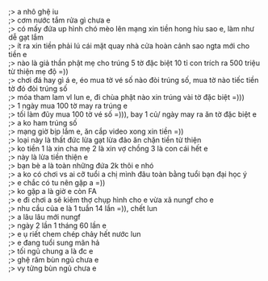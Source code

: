 ;> a nhô ghệ iu<br>
;> cơm nước tắm rửa gì chưa e<br>
;> có mấy đứa up hình chó mèo lên mạng xin tiền hong hỉu sao e, làm như dễ gạt lắm<br>
;> ít ra xin tiền phải lú cái mặt quay nhà cửa hoàn cảnh sao ngta mới cho tiền e<br>
;> nào là giả thần phật mẹ cho trúng 5 tờ đặc biệt 10 tỉ con trích ra 500 triệu từ thiện mẹ độ =))<br>
;> chơi đá hay gì á e, éo mua tờ vé số nào đòi trúng số, mua tờ nào tiếc tiền tờ đó đòi trúng số<br>
;> móa tham lam vl lun e, đi chùa phật nào xin trúng vài tờ đặc biệt =)))<br>
;> 1 ngày mua 100 tờ may ra trúng e<br>
;> tối làm đũy mua 100 tờ vé số =))), bay 1 củ/ ngày may ra ăn tờ đặc biệt e<br>
;> a ko ham trúng số<br>
;> mạng giờ bịp lắm e, ăn cắp video xong xin tiền =))<br>
;> loại này là thất đức lừa gạt lừa đảo ăn chặn tiền từ thiện<br>
;> ko tiền 1 là xin cha mẹ 2 là xin vợ chồng 3 là con cái hết e<br>
;> này là lừa tiền thiện e<br>
;> bạn bè a là toàn những đứa 2k thôi e nhó<br>
;> a ko có chơi vs ai cỡ tuổi a chị mình đâu toàn bằng tuổi bạn đại học ý<br>
;> e chắc có tu nên gặp a =))<br>
;> ko gặp a là giờ e còn FA<br>
;> e đi chơi a sẽ kiêm thợ chụp hình cho e vừa xã nungf cho e<br>
;> nhu cầu của e là 1 tuần 14 lần =)), chết lun<br>
;> a lâu lâu mới nungf<br>
;> ngày 2 lần 1 tháng 60 lần e<br>
;> e ụ riết chem chép chảy hết nước lun<br>
;> e đang tuổi sung mãn hả<br>
;> tối ngủ chung a là đc e<br>
;> ghệ răm bùn ngủ chưa e<br>
;> vy tửng bùn ngủ chưa e
